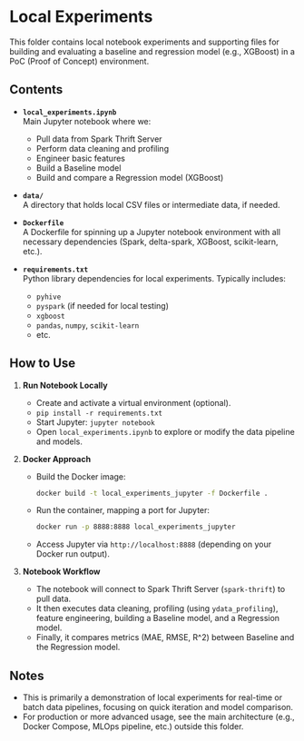 # Local Experiments

This folder contains local notebook experiments and supporting files for building and evaluating a baseline and regression model (e.g., XGBoost) in a PoC (Proof of Concept) environment.

## Contents

- **`local_experiments.ipynb`**  
  Main Jupyter notebook where we:
  - Pull data from Spark Thrift Server
  - Perform data cleaning and profiling
  - Engineer basic features
  - Build a Baseline model
  - Build and compare a Regression model (XGBoost)

- **`data/`**  
  A directory that holds local CSV files or intermediate data, if needed.

- **`Dockerfile`**  
  A Dockerfile for spinning up a Jupyter notebook environment with all necessary dependencies (Spark, delta-spark, XGBoost, scikit-learn, etc.). 

- **`requirements.txt`**  
  Python library dependencies for local experiments. Typically includes:
  - `pyhive`
  - `pyspark` (if needed for local testing)
  - `xgboost`
  - `pandas`, `numpy`, `scikit-learn`
  - etc.

## How to Use

1. **Run Notebook Locally**  
   - Create and activate a virtual environment (optional).  
   - `pip install -r requirements.txt`  
   - Start Jupyter: `jupyter notebook`  
   - Open `local_experiments.ipynb` to explore or modify the data pipeline and models.

2. **Docker Approach**  
   - Build the Docker image:  
     ```bash
     docker build -t local_experiments_jupyter -f Dockerfile .
     ```
   - Run the container, mapping a port for Jupyter:
     ```bash
     docker run -p 8888:8888 local_experiments_jupyter
     ```
   - Access Jupyter via `http://localhost:8888` (depending on your Docker run output).

3. **Notebook Workflow**  
   - The notebook will connect to Spark Thrift Server (`spark-thrift`) to pull data.  
   - It then executes data cleaning, profiling (using `ydata_profiling`), feature engineering, building a Baseline model, and a Regression model.  
   - Finally, it compares metrics (MAE, RMSE, R^2) between Baseline and the Regression model.

## Notes

- This is primarily a demonstration of local experiments for real-time or batch data pipelines, focusing on quick iteration and model comparison.
- For production or more advanced usage, see the main architecture (e.g., Docker Compose, MLOps pipeline, etc.) outside this folder.
